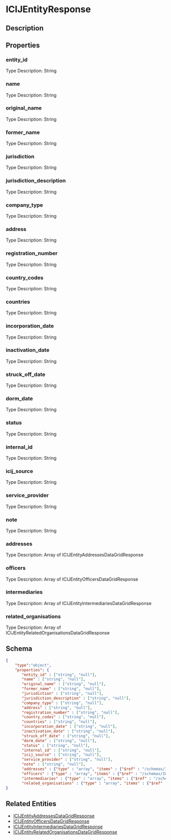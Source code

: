 # ICIJEntityResponse
## Description

## Properties
### entity_id


Type Description: String
### name


Type Description: String
### original_name


Type Description: String
### former_name


Type Description: String
### jurisdiction


Type Description: String
### jurisdiction_description


Type Description: String
### company_type


Type Description: String
### address


Type Description: String
### registration_number


Type Description: String
### country_codes


Type Description: String
### countries


Type Description: String
### incorporation_date


Type Description: String
### inactivation_date


Type Description: String
### struck_off_date


Type Description: String
### dorm_date


Type Description: String
### status


Type Description: String
### internal_id


Type Description: String
### icij_source


Type Description: String
### service_provider


Type Description: String
### note


Type Description: String
### addresses


Type Description: Array of ICIJEntityAddressesDataGridResponse
### officers


Type Description: Array of ICIJEntityOfficersDataGridResponse
### intermediaries


Type Description: Array of ICIJEntityIntermediariesDataGridResponse
### related_organisations


Type Description: Array of ICIJEntityRelatedOrganisationsDataGridResponse

## Schema
```json
{
    "type":"object",
    "properties": {
       "entity_id" : ["string", "null"],
       "name" : ["string", "null"],
       "original_name" : ["string", "null"],
       "former_name" : ["string", "null"],
       "jurisdiction" : ["string", "null"],
       "jurisdiction_description" : ["string", "null"],
       "company_type" : ["string", "null"],
       "address" : ["string", "null"],
       "registration_number" : ["string", "null"],
       "country_codes" : ["string", "null"],
       "countries" : ["string", "null"],
       "incorporation_date" : ["string", "null"],
       "inactivation_date" : ["string", "null"],
       "struck_off_date" : ["string", "null"],
       "dorm_date" : ["string", "null"],
       "status" : ["string", "null"],
       "internal_id" : ["string", "null"],
       "icij_source" : ["string", "null"],
       "service_provider" : ["string", "null"],
       "note" : ["string", "null"],
       "addresses" : {"type" : "array", "items" : {"$ref" : "/schemas/ICIJEntityAddressesDataGrid"},
       "officers" : {"type" : "array", "items" : {"$ref" : "/schemas/ICIJEntityOfficersDataGrid"},
       "intermediaries" : {"type" : "array", "items" : {"$ref" : "/schemas/ICIJEntityIntermediariesDataGrid"},
       "related_organisations" : {"type" : "array", "items" : {"$ref" : "/schemas/ICIJEntityRelatedOrganisationsDataGrid"}
}
```

## Related Entities
- [ICIJEntityAddressesDataGridResponse](ICIJEntityAddressesDataGridResponse.md)
- [ICIJEntityOfficersDataGridResponse](ICIJEntityOfficersDataGridResponse.md)
- [ICIJEntityIntermediariesDataGridResponse](ICIJEntityIntermediariesDataGridResponse.md)
- [ICIJEntityRelatedOrganisationsDataGridResponse](ICIJEntityRelatedOrganisationsDataGridResponse.md)


